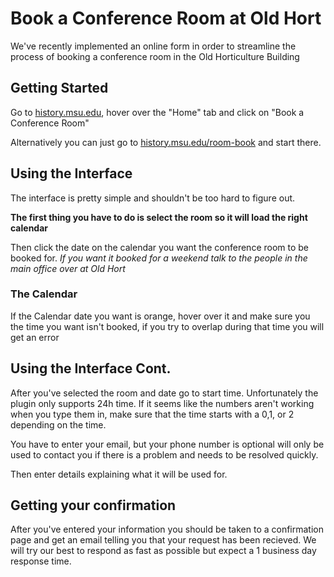 # Book a Conference Room at Old Hort

We've recently implemented an online form in order to streamline the process of booking a conference room in the Old Horticulture Building
## Getting Started

Go to [history.msu.edu](history.msu.edu), hover over the "Home" tab and click on "Book a Conference Room"

Alternatively you can just go to [history.msu.edu/room-book](http://history.msu.edu/room-book/) and start there.

## Using the Interface

The interface is pretty simple and shouldn't be too hard to figure out.

**The first thing you have to do is select the room so it will load the right calendar**

Then click the date on the calendar you want the conference room to be booked for. *If you want it booked for a weekend talk to the people in the main office over at Old Hort* 

### The Calendar
If the Calendar date you want is orange, hover over it and make sure you the time you want isn't booked, if you try to overlap           during that time you will get an error
    
## Using the Interface Cont.

After you've selected the room and date go to start time. Unfortunately the plugin only supports 24h time. If it seems like the numbers aren't working when you type them in, make sure that the time starts with a 0,1, or 2 depending on the time. 

You have to enter your email, but your phone number is optional will only be used to contact you if there is a problem and needs to be resolved quickly. 

Then enter details explaining what it will be used for. 


## Getting your confirmation
After you've entered your information you should be taken to a confirmation page and get an email telling you that your request has been recieved. We will try our best to respond as fast as possible but expect a 1 business day response time. 







